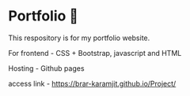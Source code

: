 # Portfolio :moyai:
This respository is for my portfolio website.

For frontend - CSS + Bootstrap, javascript and HTML

Hosting - Github pages

access link - https://brar-karamjit.github.io/Project/

     
